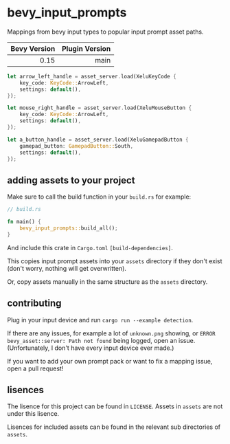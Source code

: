 # bevy_input_prompts

Mappings from bevy input types to popular input prompt asset paths.

| Bevy Version | Plugin Version |
| -----------: | -------------: |
|         0.15 |           main |

```rust
let arrow_left_handle = asset_server.load(XeluKeyCode {
    key_code: KeyCode::ArrowLeft,
    settings: default(),
});

let mouse_right_handle = asset_server.load(XeluMouseButton {
    key_code: KeyCode::ArrowLeft,
    settings: default(),
});

let a_button_handle = asset_server.load(XeluGamepadButton {
    gamepad_button: GamepadButton::South,
    settings: default(),
});
```

## adding assets to your project

Make sure to call the build function in your `build.rs` for example:

```rust
// build.rs

fn main() {
    bevy_input_prompts::build_all();
}
```

And include this crate in `Cargo.toml` `[build-dependencies]`.

This copies input prompt assets into your `assets` directory if they don't exist (don't worry, nothing will get overwritten).

Or, copy assets manually in the same structure as the `assets` directory.

## contributing

Plug in your input device and run `cargo run --example detection`.

If there are any issues, for example a lot of `unknown.png` showing, or `ERROR bevy_asset::server: Path not found` being logged, open an issue. (Unfortunately, I don't have every input device ever made.)

If you want to add your own prompt pack or want to fix a mapping issue, open a pull request!

## lisences

The lisence for this project can be found in `LICENSE`. Assets in `assets` are not under this lisence.

Lisences for included assets can be found in the relevant sub directories of `assets`.